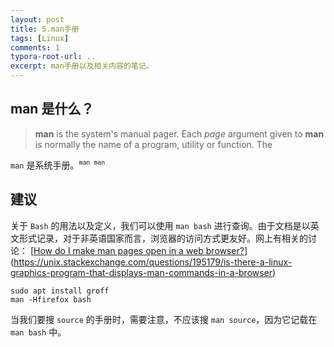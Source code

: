 ```yaml
---
layout: post
title: 5.man手册
tags: [Linux]
comments: 1
typora-root-url: ..
excerpt: man手册以及相关内容的笔记。
---
```


## man 是什么？

> **man** is the system's manual pager. Each *page* argument given to **man** is normally the name of a program, utility or function. The

`man` 是系统手册。<sup>`man man`</sup>

## 建议

关于 `Bash` 的用法以及定义，我们可以使用  `man bash` 进行查询。由于文档是以英文形式记录，对于非英语国家而言，浏览器的访问方式更友好。网上有相关的讨论： [[How do I make man pages open in a web browser?](https://askubuntu.com/questions/339255/how-do-i-make-man-pages-open-in-a-web-browser)](https://unix.stackexchange.com/questions/195179/is-there-a-linux-graphics-program-that-displays-man-commands-in-a-browser)

```shell
sudo apt install groff
man -Hfirefox bash
```

当我们要搜 `source` 的手册时，需要注意，不应该搜 `man source`，因为它记载在 `man bash` 中。



